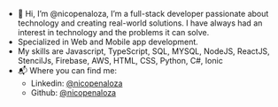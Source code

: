 - 👋 Hi, I’m @nicopenaloza, I’m a full-stack developer passionate about technology and creating real-world solutions. I have always had an interest in technology and the problems it can solve.
- Specialized in Web and Mobile app development.
- My skills are Javascript, TypeScript, SQL, MYSQL, NodeJS, ReactJS, StencilJs, Firebase, AWS, HTML, CSS, Python, C#, Ionic
- 📬 Where you can find me: 
  - Linkedin: [@nicopenaloza](https://www.linkedin.com/in/nicopenaloza/)
  - Github: [@nicopenaloza](https://github.com/nicopenaloza/)
